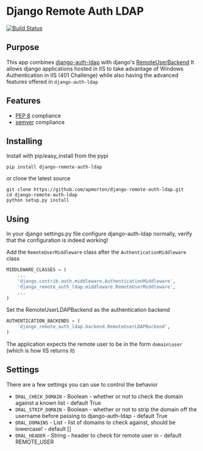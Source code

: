 Django Remote Auth LDAP
=========================

[![Build Status](https://travis-ci.org/apmorton/django-remote-auth-ldap.png?branch=master)](https://travis-ci.org/apmorton/django-remote-auth-ldap)

Purpose
-------

This app combines [django-auth-ldap](http://pythonhosted.org/django-auth-ldap/) with django's [RemoteUserBackend](https://docs.djangoproject.com/en/dev/howto/auth-remote-user/)
It allows django applications hosted in IIS to take advantage of Windows Authentication in IIS (401 Challenge) while also having the advanced features offered in `django-auth-ldap`


Features
--------

- [PEP 8](http://www.python.org/dev/peps/pep-0008/) compliance
- [semver](http://semver.org/) compliance


Installing
----------

Install with pip/easy_install from the pypi

`pip install django-remote-auth-ldap`

or clone the latest source

    git clone https://github.com/apmorton/django-remote-auth-ldap.git
    cd django-remote-auth-ldap
    python setup.py install


Using
-----

In your django settings.py file configure django-auth-ldap normally, verify that the configuration is indeed working!

Add the `RemoteUserMiddleware` class after the `AuthenticationMiddleware` class
```python
MIDDLEWARE_CLASSES = (
    ...
    'django.contrib.auth.middleware.AuthenticationMiddleware',
    'django_remote_auth_ldap.middleware.RemoteUserMiddleware',
    ...
)
```

Set the RemoteUserLDAPBackend as the authentication backend
```python
AUTHENTICATION_BACKENDS = (
    'django_remote_auth_ldap.backend.RemoteUserLDAPBackend',
)
```

The application expects the remote user to be in the form `domain\user` (which is how IIS returns it)

Settings
--------

There are a few settings you can use to control the behavior

- `DRAL_CHECK_DOMAIN` - Boolean - whether or not to check the domain against a known list - default True
- `DRAL_STRIP_DOMAIN` - Boolean - whether or not to strip the domain off the username before passing to django-auth-ldap - default True
- `DRAL_DOMAINS` - List - list of domains to check against, should be lowercase! - default []
- `DRAL_HEADER` - String - header to check for remote user in - default REMOTE_USER


